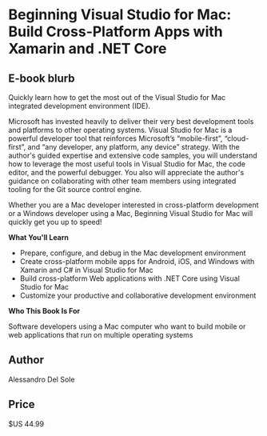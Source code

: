# Beginning Visual Studio for Mac: Build Cross-Platform Apps with Xamarin and .NET Core

## E-book blurb

Quickly learn how to get the most out of the Visual Studio for Mac integrated development environment (IDE). 

Microsoft has invested heavily to deliver their very best development tools and platforms to other operating systems. Visual Studio for Mac is a powerful developer tool that reinforces Microsoft’s “mobile-first”, “cloud-first”, and “any developer, any platform, any device” strategy. With the author's guided expertise and extensive code samples, you will understand how to leverage the most useful tools in Visual Studio for Mac, the code editor, and the powerful debugger. You also will appreciate the author's guidance on collaborating with other team members using integrated tooling for the Git source control engine.

Whether you are a Mac developer interested in cross-platform development or a Windows developer using a Mac, Beginning Visual Studio for Mac will quickly get you up to speed!

**What You'll Learn**

* Prepare, configure, and debug in the Mac development environment
* Create cross-platform mobile apps for Android, iOS, and Windows with Xamarin and C# in Visual Studio for Mac
* Build cross-platform Web applications with .NET Core using Visual Studio for Mac
* Customize your productive and collaborative development environment 

**Who This Book Is For**

Software developers using a Mac computer who want to build mobile or web applications that run on multiple operating systems

## Author

Alessandro Del Sole 

## Price

$US 44.99
